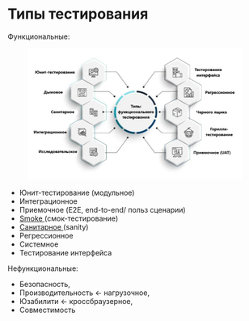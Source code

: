 # Типы тестирования

Функциональные:

<figure><img src="../.gitbook/assets/image.png" alt="" width="563"><figcaption></figcaption></figure>

* Юнит-тестирование (модульное)
* Интеграционное
* Приемочное (E2E, end-to-end/ польз сценарии)
* [Smoke ](https://testengineer.ru/chto-takoe-smok-testirovanie/)(смок-тестирование)
* [Санитарное ](https://testengineer.ru/chto-takoe-smok-testirovanie/)(sanity)
* Регрессионное
* Системное
* Тестирование интерфейса

Нефункциональные:

* Безопасность,&#x20;
* Производительность <- нагрузочное,&#x20;
* Юзабилити <- кроссбраузерное,&#x20;
* Совместимость
